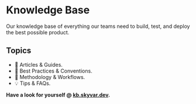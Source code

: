 # Knowledge Base

Our knowledge base of everything our teams need to build, test, and deploy the best possible product.

## Topics

- 📰 Articles & Guides.
- 🥇 Best Practices & Conventions.
- 🧩 Methodology & Workflows.
- 💡 Tips & FAQs.

**Have a look for yourself @ [kb.skyvar.dev](https://kb.skyvar.dev).**
